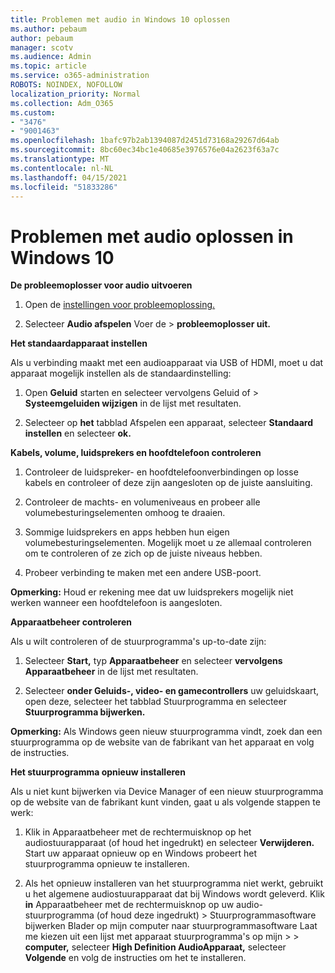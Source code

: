 ```yaml
---
title: Problemen met audio in Windows 10 oplossen
ms.author: pebaum
author: pebaum
manager: scotv
ms.audience: Admin
ms.topic: article
ms.service: o365-administration
ROBOTS: NOINDEX, NOFOLLOW
localization_priority: Normal
ms.collection: Adm_O365
ms.custom:
- "3476"
- "9001463"
ms.openlocfilehash: 1bafc97b2ab1394087d2451d73168a29267d64ab
ms.sourcegitcommit: 8bc60ec34bc1e40685e3976576e04a2623f63a7c
ms.translationtype: MT
ms.contentlocale: nl-NL
ms.lasthandoff: 04/15/2021
ms.locfileid: "51833286"
---
```

# <a name="troubleshooting-audio-issues-in-windows-10"></a>Problemen met audio oplossen in Windows 10

**De probleemoplosser voor audio uitvoeren**

1.  Open de [instellingen voor probleemoplossing.](ms-settings:troubleshoot)

2.  Selecteer **Audio afspelen** Voer de  >  **probleemoplosser uit.**

**Het standaardapparaat instellen**

Als u verbinding maakt met een audioapparaat via USB of HDMI, moet u dat apparaat mogelijk instellen als de standaardinstelling:

1. Open **Geluid** starten en selecteer vervolgens Geluid of  >   **Systeemgeluiden wijzigen** in de lijst met resultaten. 

2.  Selecteer op **het** tabblad Afspelen een apparaat, selecteer **Standaard instellen** en selecteer **ok.**

**Kabels, volume, luidsprekers en hoofdtelefoon controleren**

1. Controleer de luidspreker- en hoofdtelefoonverbindingen op losse kabels en controleer of deze zijn aangesloten op de juiste aansluiting.

2. Controleer de machts- en volumeniveaus en probeer alle volumebesturingselementen omhoog te draaien.

3. Sommige luidsprekers en apps hebben hun eigen volumebesturingselementen. Mogelijk moet u ze allemaal controleren om te controleren of ze zich op de juiste niveaus hebben.

4. Probeer verbinding te maken met een andere USB-poort.

**Opmerking:** Houd er rekening mee dat uw luidsprekers mogelijk niet werken wanneer een hoofdtelefoon is aangesloten.

**Apparaatbeheer controleren**

Als u wilt controleren of de stuurprogramma's up-to-date zijn:

1. Selecteer **Start,** typ **Apparaatbeheer** en selecteer **vervolgens Apparaatbeheer** in de lijst met resultaten.

2. Selecteer **onder Geluids-, video- en gamecontrollers** uw  geluidskaart, open deze, selecteer het tabblad Stuurprogramma en selecteer **Stuurprogramma bijwerken.**

**Opmerking:** Als Windows geen nieuw stuurprogramma vindt, zoek dan een stuurprogramma op de website van de fabrikant van het apparaat en volg de instructies.

**Het stuurprogramma opnieuw installeren**

Als u niet kunt bijwerken via Device Manager of een nieuw stuurprogramma op de website van de fabrikant kunt vinden, gaat u als volgende stappen te werk:

1. Klik in Apparaatbeheer met de rechtermuisknop op het audiostuurapparaat (of houd het ingedrukt) en selecteer **Verwijderen.** Start uw apparaat opnieuw op en Windows probeert het stuurprogramma opnieuw te installeren.

2. Als het opnieuw installeren van het stuurprogramma niet werkt, gebruikt u het algemene audiostuurapparaat dat bij Windows wordt geleverd. Klik **in** Apparaatbeheer met de rechtermuisknop op uw audio-stuurprogramma (of houd deze ingedrukt) > Stuurprogrammasoftware bijwerken Blader op mijn computer naar stuurprogrammasoftware Laat me kiezen uit een lijst met apparaat stuurprogramma's op mijn  >    >  **computer,** selecteer **High Definition AudioApparaat,** selecteer **Volgende** en volg de instructies om het te installeren.
